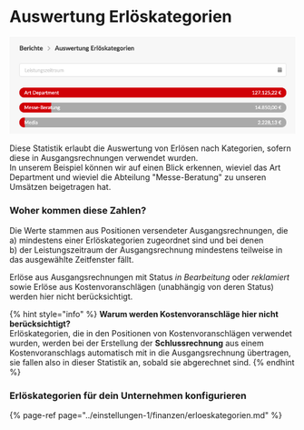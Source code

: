# Auswertung Erlöskategorien

![](../.gitbook/assets/bildschirmfoto-2021-08-28-um-14.02.27.png)

Diese Statistik erlaubt die Auswertung von Erlösen nach Kategorien, sofern diese in Ausgangsrechnungen verwendet wurden.  
In unserem Beispiel können wir auf einen Blick erkennen, wieviel das Art Department und wieviel die Abteilung "Messe-Beratung" zu unseren Umsätzen beigetragen hat.

### Woher kommen diese Zahlen?

Die Werte stammen aus Positionen versendeter Ausgangsrechnungen, die   
a\) mindestens einer Erlöskategorien zugeordnet sind und bei denen   
b\) der Leistungszeitraum der Ausgangsrechnung mindestens teilweise in das ausgewählte Zeitfenster fällt.

Erlöse aus Ausgangsrechnungen mit Status _in Bearbeitung_ oder _reklamiert_ sowie Erlöse aus Kostenvoranschlägen \(unabhängig von deren Status\) werden hier nicht berücksichtigt.

{% hint style="info" %}
**Warum werden Kostenvoranschläge hier nicht berücksichtigt?**  
Erlöskategorien, die in den Positionen von Kostenvoranschlägen verwendet wurden, werden bei der Erstellung der **Schlussrechnung** aus einem Kostenvoranschlags automatisch mit in die Ausgangsrechnung übertragen, sie fallen also in dieser Statistik an, sobald sie abgerechnet sind.
{% endhint %}

### Erlöskategorien für dein Unternehmen konfigurieren

{% page-ref page="../einstellungen-1/finanzen/erloeskategorien.md" %}

